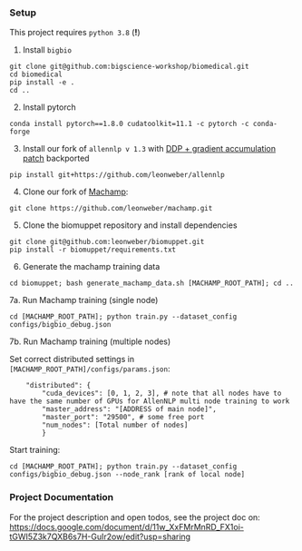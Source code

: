 ### Setup
This project requires `python 3.8` (**!**)

1. Install `bigbio`
```
git clone git@github.com:bigscience-workshop/biomedical.git
cd biomedical
pip install -e .
cd ..
```
2. Install pytorch
```
conda install pytorch==1.8.0 cudatoolkit=11.1 -c pytorch -c conda-forge
```
3. Install our fork of `allennlp v 1.3` with [DDP + gradient accumulation patch](https://github.com/allenai/allennlp/pull/5100) backported
```
pip install git+https://github.com/leonweber/allennlp
```
4. Clone our fork of [Machamp](https://github.com/machamp-nlp/machamp):
```
git clone https://github.com/leonweber/machamp.git
```
5. Clone the biomuppet repository and install dependencies
```
git clone git@github.com:leonweber/biomuppet.git
pip install -r biomuppet/requirements.txt
```
6. Generate the machamp training data
```
cd biomuppet; bash generate_machamp_data.sh [MACHAMP_ROOT_PATH]; cd ..
```
7a. Run Machamp training (single node)
```
cd [MACHAMP_ROOT_PATH]; python train.py --dataset_config configs/bigbio_debug.json
```
7b. Run Machamp training (multiple nodes)

Set correct distributed settings in `[MACHAMP_ROOT_PATH]/configs/params.json`:
```
    "distributed": {
        "cuda_devices": [0, 1, 2, 3], # note that all nodes have to have the same number of GPUs for AllenNLP multi node training to work
        "master_address": "[ADDRESS of main node]",
        "master_port": "29500", # some free port
        "num_nodes": [Total number of nodes]
        }
```

Start training:
```
cd [MACHAMP_ROOT_PATH]; python train.py --dataset_config configs/bigbio_debug.json --node_rank [rank of local node]
```

### Project Documentation
For the project description and open todos, see the project doc on:
https://docs.google.com/document/d/11w_XxFMrMnRD_FX1oi-tGWI5Z3k7QXB6s7H-GuIr2ow/edit?usp=sharing


